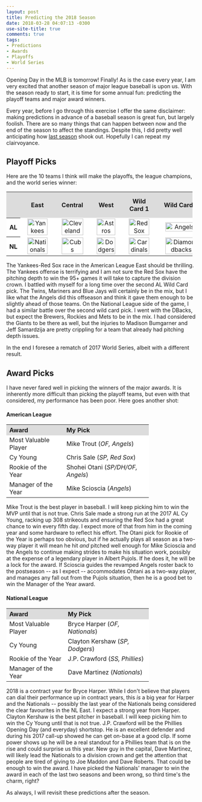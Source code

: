 ```yaml
---
layout: post
title: Predicting the 2018 Season
date: 2018-03-28 04:07:13 -0300
use-site-title: true
comments: true
tags:
- Predictions
- Awards
- Playoffs
- World Series
---
```


Opening Day in the MLB is tomorrow! Finally! As is the case every year, I am very excited that another season of major league baseball is upon us. With the 
season ready to start, it is time for some annual fun: predicting the playoff teams and major award winners.

Every year, before I go through this exercise I offer the same disclaimer: making predictions in advance of a baseball season is great fun, but largely foolish. There are so many 
things that can happen between now and the end of the season to affect the standings. Despite this, I did pretty well anticipating how <a href = "http://www.cteeter.ca/blog/2017-11-20-picks-and-predictions-2017-review/" target = "_blank"> last season</a>
shook out. Hopefully I can repeat my clairvoyance.

## Playoff Picks

Here are the 10 teams I think will make the playoffs, the league champions, and the world series winner:

<table style="width:98%" align="center">
	<tr>
		<th style="text-align:center" bgcolor="gainsboro"> </th>
		<th style="text-align:center" bgcolor="gainsboro">East</th>
		<th style="text-align:center" bgcolor="gainsboro">Central</th>
		<th style="text-align:center" bgcolor="gainsboro">West</th>
		<th style="text-align:center" bgcolor="gainsboro">Wild Card 1</th>
		<th style="text-align:center" bgcolor="gainsboro">Wild Card 2</th>
		<th style="text-align:center" bgcolor="gainsboro">League Champions</th>
		<th style="text-align:center" bgcolor="gainsboro">World Series Champion</th>
	</tr>
	<tr>
		<th bgcolor="white">AL</th>
		<td style="text-align:center" bgcolor="white"><img src="{{site.url}}/img/MLB_logos/Yankees.png" alt="Yankees" width="85%"></td>
		<td style="text-align:center" bgcolor="white"><img src="{{site.url}}/img/MLB_logos/Cleveland.png" alt="Cleveland" width="85%"></td>
		<td style="text-align:center" bgcolor="white"><img src="{{site.url}}/img/MLB_logos/Astros.png" alt="Astros" width="85%"></td>
		<td style="text-align:center" bgcolor="white"><img src="{{site.url}}/img/MLB_logos/RedSox.png" alt="Red Sox" width="85%"></td>
		<td style="text-align:center" bgcolor="white"><img src="{{site.url}}/img/MLB_logos/Angels.png" alt="Angels" width="85%"></td>
		<td style="text-align:center" bgcolor="white"><img src="{{site.url}}/img/MLB_logos/Astros.png" alt="Astros" width="90%"></td>
		<td style="text-align:center" rowspan="2" bgcolor="white"><img src="{{site.url}}/img/MLB_logos/Dodgers.png" alt="Dodgers"></td>
	</tr>
	<tr>
		<th bgcolor="white">NL</th>
		<td style="text-align:center" bgcolor="white"><img src="{{site.url}}/img/MLB_logos/Nationals.png" alt="Nationals" width="85%"></td>
		<td style="text-align:center" bgcolor="white"><img src="{{site.url}}/img/MLB_logos/Cubs.png" alt="Cubs" width="85%"></td>
		<td style="text-align:center" bgcolor="white"><img src="{{site.url}}/img/MLB_logos/Dodgers.png" alt="Dodgers" width="85%"></td>
		<td style="text-align:center" bgcolor="white"><img src="{{site.url}}/img/MLB_logos/Cardinals.png" alt="Cardinals" width="85%"></td>
		<td style="text-align:center" bgcolor="white"><img src="{{site.url}}/img/MLB_logos/Diamondbacks.png" alt="Diamondbacks" width="85%"></td>
		<td style="text-align:center" bgcolor="white"><img src="{{site.url}}/img/MLB_logos/Dodgers.png" alt="Dodgers" width="90%"></td>
	</tr>
</table>

The Yankees-Red Sox race in the American League East should be thrilling. The Yankees offense is terrifying and I am not sure the Red Sox
have the pitching depth to win the 95+ games it will take to capture the division crown. I battled with myself for a long time over the second AL Wild Card
pick. The Twins, Mariners and Blue Jays will certainly be in the mix, but I like what the Angels did this offseason and think it gave them enough to be slightly ahead
of those teams. On the National League side of the game, I had a similar battle over the second wild card pick. I went with the DBacks,
but expect the Brewers, Rockies and Mets to be in the mix. I had considered the Giants to be there as well, but the injuries to Madison Bumgarner and Jeff
Samardzija are pretty crippling for a team that already had pitching depth issues. 

In the end I foresee a rematch of 2017 World Series, albeit with a different result.


## Award Picks

I have never fared well in picking the winners of the major awards. It is inherently more difficult than picking the playoff teams,
but even with that considered, my performance has been poor. Here goes another shot:

#### American League

<table style="width:75%" align="center">
	<tr>
		<th style="text-align:left" bgcolor="gainsboro">Award</th>
		<th style="text-align:left" bgcolor="gainsboro">My Pick</th>
	</tr>
	<tr>
		<td style="text-align:left" bgcolor="white">Most Valuable Player</td>
		<td style="text-align:left" bgcolor="white">Mike Trout (<em>OF, Angels</em>)</td>
	</tr>
	<tr>
		<td style="text-align:left" bgcolor="white">Cy Young</td>
		<td style="text-align:left" bgcolor="white">Chris Sale (<em>SP, Red Sox</em>)</td>
	</tr>
	<tr>
		<td style="text-align:left" bgcolor="white">Rookie of the Year</td>
		<td style="text-align:left" bgcolor="white">Shohei Otani (<em>SP/DH/OF, Angels</em>)</td>
	</tr>
	<tr>
		<td style="text-align:left" bgcolor="white">Manager of the Year</td>
		<td style="text-align:left" bgcolor="white">Mike Scioscia (<em>Angels</em>)</td>
	</tr>
</table>

Mike Trout is the best player in baseball. I will keep picking him to win the MVP until that is not true. Chris Sale made a strong run at the 2017 AL Cy Young,
racking up 308 strikeouts and ensuring the Red Sox had a great chance to win every fifth day. I expect more of that from him in the coming year and some hardware
to reflect his effort. The Otani pick for Rookie of the Year is perhaps too obvious, but if he actually plays all season as a two-way player it will mean he hit 
*and* pitched well enough for Mike Scioscia and the Angels to continue making strides to make his situation work, possibly at the expense of a legendary player in 
Albert Pujols. If he does it, he will be a lock for the award. If Scioscia guides the revamped Angels roster back to the postseason -- as I expect -- accommodates
Ohtani as a two-way player, and manages any fall out from the Pujols situation, then he is a good bet to win the Manager of the Year award.

#### National League

<table style="width:75%" align="center">
	<tr>
		<th style="text-align:left" bgcolor="gainsboro">Award</th>
		<th style="text-align:left" bgcolor="gainsboro">My Pick</th>
	</tr>
	<tr>
		<td style="text-align:left" bgcolor="white">Most Valuable Player</td>
		<td style="text-align:left" bgcolor="white">Bryce Harper (<em>OF, Nationals</em>)</td>
	</tr>
	<tr>
		<td style="text-align:left" bgcolor="white">Cy Young</td>
		<td style="text-align:left" bgcolor="white">Clayton Kershaw (<em>SP, Dodgers</em>)</td>
	</tr>
	<tr>
		<td style="text-align:left" bgcolor="white">Rookie of the Year</td>
		<td style="text-align:left" bgcolor="white">J.P. Crawford (<em>SS, Phillies</em>)</td>
	</tr>
	<tr>
		<td style="text-align:left" bgcolor="white">Manager of the Year</td>
		<td style="text-align:left" bgcolor="white">Dave Martinez (<em>Nationals</em>)</td>
	</tr>
</table>

2018 is a contract year for Bryce Harper. While I don't believe that players can dial their performance up in contract years, this *is* a big year for Harper and the
Nationals -- possibly the last year of the Nationals being considered the clear favourites in the NL East. I expect a strong year from Harper. Clayton Kershaw is the 
best pitcher in baseball. I will keep picking him to win the Cy Young until that is not true. J.P. Crawford will be the Phillies Opening Day (and everyday) 
shortstop. He is an excellent defender and during his 2017 call-up showed he can get on-base at a good clip. If some power shows up he will be a real standout for
a Phillies team that is on the rise and could surprise us this year. New guy in the capital, Dave Martinez, will likely lead the Nationals to a division crown and get the attention that people 
are tired of giving to Joe Maddon and Dave Roberts. That could be enough to win the award. I have picked the Nationals' manager to win the award in each of the last two seasons and been wrong, so 
third time's the charm, right?

As always, I will revisit these predictions after the season.